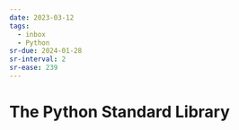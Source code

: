 ```yaml
---
date: 2023-03-12
tags:
  - inbox
  - Python
sr-due: 2024-01-28
sr-interval: 2
sr-ease: 239
---
```

# The Python Standard Library
